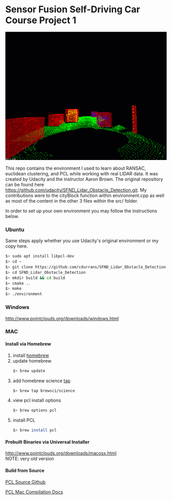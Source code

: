 # Sensor Fusion Self-Driving Car Course Project 1

<img src="media/ObstacleDetectionFPS.gif" width="700" height="400" />

This repo contains the environment I used to learn about RANSAC, euclidean clustering, and PCL while working with real LIDAR data. It was created by Udacity and the instructor Aaron Brown. The original repository can be found here https://github.com/udacity/SFND_Lidar_Obstacle_Detection.git. My contributions were to the cityBlock function within environment.cpp as well as most of the content in the other 3 files within the src/ folder.

In order to set up your own environment you may follow the instructions below.

### Ubuntu 

Same steps apply whether you use Udacity's original environment or my copy here.
```bash
$> sudo apt install libpcl-dev
$> cd ~
$> git clone https://github.com/cdurrans/SFND_Lidar_Obstacle_Detection.git
$> cd SFND_Lidar_Obstacle_Detection
$> mkdir build && cd build
$> cmake ..
$> make
$> ./environment
```

### Windows 

http://www.pointclouds.org/downloads/windows.html

### MAC

#### Install via Homebrew
1. install [homebrew](https://brew.sh/)
2. update homebrew 
	```bash
	$> brew update
	```
3. add  homebrew science [tap](https://docs.brew.sh/Taps) 
	```bash
	$> brew tap brewsci/science
	```
4. view pcl install options
	```bash
	$> brew options pcl
	```
5. install PCL 
	```bash
	$> brew install pcl
	```

#### Prebuilt Binaries via Universal Installer
http://www.pointclouds.org/downloads/macosx.html  
NOTE: very old version 

#### Build from Source

[PCL Source Github](https://github.com/PointCloudLibrary/pcl)

[PCL Mac Compilation Docs](http://www.pointclouds.org/documentation/tutorials/compiling_pcl_macosx.php)
